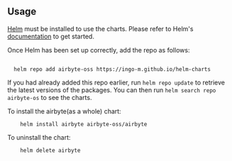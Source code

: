 ## Usage

[Helm](https://helm.sh) must be installed to use the charts.  Please refer to
Helm's [documentation](https://helm.sh/docs) to get started.

Once Helm has been set up correctly, add the repo as follows:

```

  helm repo add airbyte-oss https://ingo-m.github.io/helm-charts
```

If you had already added this repo earlier, run `helm repo update` to retrieve
the latest versions of the packages.  You can then run `helm search repo airbyte-os` to see the charts.

To install the airbyte(as a whole) chart:

```
    helm install airbyte airbyte-oss/airbyte
```

To uninstall the chart:

```
    helm delete airbyte
```